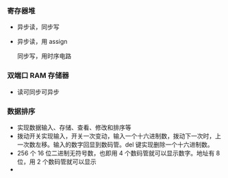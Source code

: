 ### 寄存器堆

+ 异步读，同步写

+ 异步读，用 assign

  同步写，用时序电路

### 双端口 RAM 存储器

+ 读可同步可异步

### 数据排序

+ 实现数据输入、存储、查看、修改和排序等
+ 拨动开关实现输入，开关一次变动，输入一个十六进制数，拨动下一次时，上一次数左移。输入的数字回显到数码管。del 键实现删除一个十六进制数。
+ 256 个 16 位二进制无符号数，也即用 4 个数码管就可以显示数字。地址有 8 位，用 2 个数码管就可以显示
+ 





